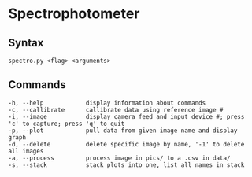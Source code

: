 # Spectrophotometer

## Syntax
`spectro.py <flag> <arguments>`
## Commands

    -h, --help            display information about commands
    -c, --callibrate      callibrate data using reference image #
    -i, --image           display camera feed and input device #; press 'c' to capture; press 'q' to quit
    -p, --plot            pull data from given image name and display graph
    -d, --delete          delete specific image by name, '-1' to delete all images
    -a, --process         process image in pics/ to a .csv in data/
    -s, --stack           stack plots into one, list all names in stack
